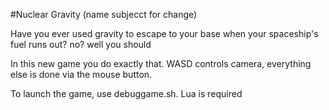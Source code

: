 #Nuclear Gravity (name subjecct for change)

Have you ever used gravity to escape to your base when your spaceship's fuel runs out? no? well you should




In this new game you do exactly that. WASD controls camera, everything else is done via the mouse button.


To launch the game, use debuggame.sh. Lua is required
